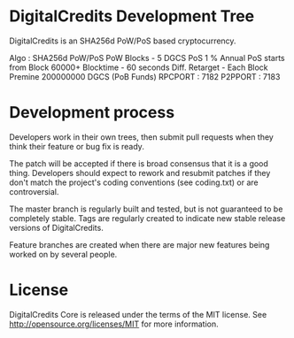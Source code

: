
DigitalCredits Development Tree
===========================
DigitalCredits is an SHA256d PoW/PoS based cryptocurrency.


Algo : SHA256d
PoW/PoS
PoW Blocks - 5 DGCS
PoS 1 % Annual
PoS starts from Block 60000+
Blocktime - 60 seconds
Diff. Retarget - Each Block
Premine 200000000 DGCS (PoB Funds)
RPCPORT : 7182
P2PPORT : 7183




Development process
===========================

Developers work in their own trees, then submit pull requests when
they think their feature or bug fix is ready.

The patch will be accepted if there is broad consensus that it is a
good thing.  Developers should expect to rework and resubmit patches
if they don't match the project's coding conventions (see coding.txt)
or are controversial.

The master branch is regularly built and tested, but is not guaranteed
to be completely stable. Tags are regularly created to indicate new
stable release versions of DigitalCredits.

Feature branches are created when there are major new features being
worked on by several people.


License
===========================
DigitalCredits Core is released under the terms of the MIT license. See http://opensource.org/licenses/MIT for more information.
